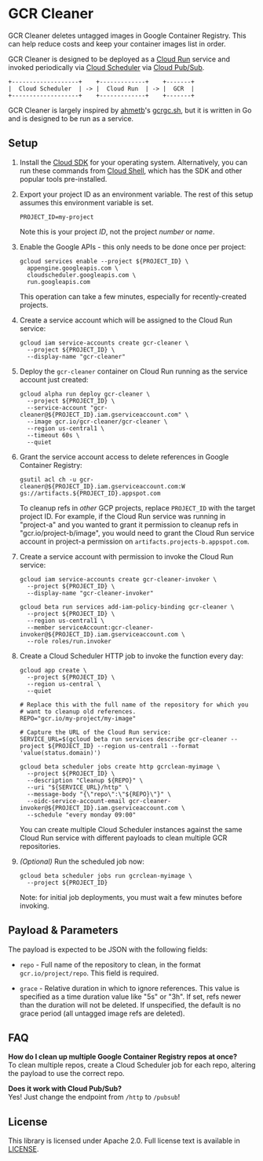 # GCR Cleaner

GCR Cleaner deletes untagged images in Google Container Registry. This can help
reduce costs and keep your container images list in order.

GCR Cleaner is designed to be deployed as a [Cloud Run][cloud-run] service and
invoked periodically via [Cloud Scheduler][cloud-scheduler] via [Cloud
Pub/Sub][cloud-pubsub].

```text
+-------------------+    +-------------+    +-------+
|  Cloud Scheduler  | -> |  Cloud Run  | -> |  GCR  |
+-------------------+    +-------------+    +-------+
```

GCR Cleaner is largely inspired by [ahmetb](https://twitter.com/ahmetb)'s
[gcrgc.sh][gcrgc.sh], but it is written in Go and is designed to be run as a
service.


## Setup

1. Install the [Cloud SDK][cloud-sdk] for your operating system. Alternatively,
   you can run these commands from [Cloud Shell][cloud-shell], which has the SDK
   and other popular tools pre-installed.

1. Export your project ID as an environment variable. The rest of this setup
   assumes this environment variable is set.

   ```text
   PROJECT_ID=my-project
   ```

   Note this is your project _ID_, not the project _number_ or _name_.

1. Enable the Google APIs - this only needs to be done once per project:

    ```text
    gcloud services enable --project ${PROJECT_ID} \
      appengine.googleapis.com \
      cloudscheduler.googleapis.com \
      run.googleapis.com
    ```

    This operation can take a few minutes, especially for recently-created
    projects.

1. Create a service account which will be assigned to the Cloud Run service:

    ```text
    gcloud iam service-accounts create gcr-cleaner \
      --project ${PROJECT_ID} \
      --display-name "gcr-cleaner"
    ```

1. Deploy the `gcr-cleaner` container on Cloud Run running as the service
   account just created:

    ```text
    gcloud alpha run deploy gcr-cleaner \
      --project ${PROJECT_ID} \
      --service-account "gcr-cleaner@${PROJECT_ID}.iam.gserviceaccount.com" \
      --image gcr.io/gcr-cleaner/gcr-cleaner \
      --region us-central1 \
      --timeout 60s \
      --quiet
    ```

1. Grant the service account access to delete references in Google Container
   Registry:

    ```text
    gsutil acl ch -u gcr-cleaner@${PROJECT_ID}.iam.gserviceaccount.com:W gs://artifacts.${PROJECT_ID}.appspot.com
    ```

    To cleanup refs in _other_ GCP projects, replace `PROJECT_ID` with the
    target project ID. For example, if the Cloud Run service was running in
    "project-a" and you wanted to grant it permission to cleanup refs in
    "gcr.io/project-b/image", you would need to grant the Cloud Run service
    account in project-a permission on `artifacts.projects-b.appspot.com`.

1. Create a service account with permission to invoke the Cloud Run service:

    ```text
    gcloud iam service-accounts create gcr-cleaner-invoker \
      --project ${PROJECT_ID} \
      --display-name "gcr-cleaner-invoker"
    ```

    ```text
    gcloud beta run services add-iam-policy-binding gcr-cleaner \
      --project ${PROJECT_ID} \
      --region us-central1 \
      --member serviceAccount:gcr-cleaner-invoker@${PROJECT_ID}.iam.gserviceaccount.com \
      --role roles/run.invoker
    ```

1. Create a Cloud Scheduler HTTP job to invoke the function every day:

    ```text
    gcloud app create \
      --project ${PROJECT_ID} \
      --region us-central \
      --quiet
    ```

    ```text
    # Replace this with the full name of the repository for which you
    # want to cleanup old references.
    REPO="gcr.io/my-project/my-image"
    ```

    ```text
    # Capture the URL of the Cloud Run service:
    SERVICE_URL=$(gcloud beta run services describe gcr-cleaner --project ${PROJECT_ID} --region us-central1 --format 'value(status.domain)')
    ```

    ```text
    gcloud beta scheduler jobs create http gcrclean-myimage \
      --project ${PROJECT_ID} \
      --description "Cleanup ${REPO}" \
      --uri "${SERVICE_URL}/http" \
      --message-body "{\"repo\":\"${REPO}\"}" \
      --oidc-service-account-email gcr-cleaner-invoker@${PROJECT_ID}.iam.gserviceaccount.com \
      --schedule "every monday 09:00"
    ```

    You can create multiple Cloud Scheduler instances against the same Cloud Run
    service with different payloads to clean multiple GCR repositories.

1. _(Optional)_ Run the scheduled job now:

    ```text
    gcloud beta scheduler jobs run gcrclean-myimage \
      --project ${PROJECT_ID}
    ```

    Note: for initial job deployments, you must wait a few minutes before
    invoking.


## Payload &amp; Parameters

The payload is expected to be JSON with the following fields:

- `repo` - Full name of the repository to clean, in the format
  `gcr.io/project/repo`. This field is required.

- `grace` - Relative duration in which to ignore references. This value is
  specified as a time duration value like "5s" or "3h". If set, refs newer than
  the duration will not be deleted. If unspecified, the default is no grace
  period (all untagged image refs are deleted).


## FAQ

**How do I clean up multiple Google Container Registry repos at once?**
<br>
To clean multiple repos, create a Cloud Scheduler job for each repo, altering
the payload to use the correct repo.

**Does it work with Cloud Pub/Sub?**
<br>
Yes! Just change the endpoint from `/http` to `/pubsub`!

## License

This library is licensed under Apache 2.0. Full license text is available in
[LICENSE](https://github.com/sethvargo/gcr-cleaner/tree/master/LICENSE).

[cloud-build]: https://cloud.google.com/build/
[cloud-pubsub]: https://cloud.google.com/pubsub/
[cloud-run]: https://cloud.google.com/run/
[cloud-scheduler]: https://cloud.google.com/scheduler/
[cloud-shell]: https://cloud.google.com/shell
[cloud-sdk]: https://cloud.google.com/sdk
[gcrgc.sh]: https://gist.github.com/ahmetb/7ce6d741bd5baa194a3fac6b1fec8bb7
[gcr-cleaner-godoc]: https://godoc.org/github.com/sethvargo/gcr-cleaner/pkg/gcrcleaner
